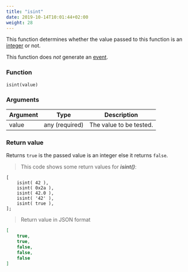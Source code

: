 ```yaml
---
title: "isint"
date: 2019-10-14T10:01:44+02:00
weight: 28
---
```


This function determines whether the value passed to this function
is an [integer](../../data-types/integer) or not.

This function does *not* generate an [event](../../events).

### Function
`isint(value)`

### Arguments
Argument | Type | Description
-------- | ---- | -----------
value | any (required) | The value to be tested.

### Return value
Returns `true` is the passed value is an integer else it returns `false`.

> This code shows some return values for ***isint()***:

```
[
    isint( 42 ),
    isint( 0x2a ),
    isint( 42.0 ),
    isint( '42' ),
    isint( true ),
];
```

> Return value in JSON format

```json
[
    true,
    true,
    false,
    false,
    false
]
```
